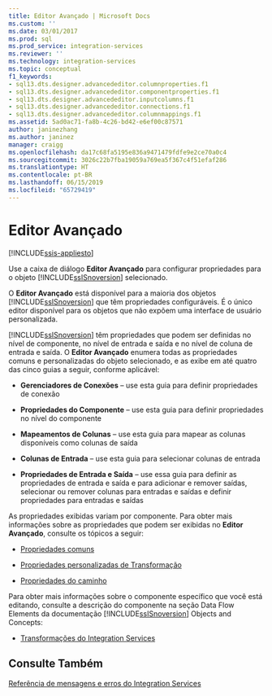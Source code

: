```yaml
---
title: Editor Avançado | Microsoft Docs
ms.custom: ''
ms.date: 03/01/2017
ms.prod: sql
ms.prod_service: integration-services
ms.reviewer: ''
ms.technology: integration-services
ms.topic: conceptual
f1_keywords:
- sql13.dts.designer.advancededitor.columnproperties.f1
- sql13.dts.designer.advancededitor.componentproperties.f1
- sql13.dts.designer.advancededitor.inputcolumns.f1
- sql13.dts.designer.advancededitor.connections.f1
- sql13.dts.designer.advancededitor.columnmappings.f1
ms.assetid: 5ad0ac71-fa8b-4c26-bd42-e6ef00c87571
author: janinezhang
ms.author: janinez
manager: craigg
ms.openlocfilehash: da17c68fa5195e836a9471479fdfe9e2ce70a0c4
ms.sourcegitcommit: 3026c22b7fba19059a769ea5f367c4f51efaf286
ms.translationtype: HT
ms.contentlocale: pt-BR
ms.lasthandoff: 06/15/2019
ms.locfileid: "65729419"
---
```

# <a name="advanced-editor"></a>Editor Avançado

[!INCLUDE[ssis-appliesto](../includes/ssis-appliesto-ssvrpluslinux-asdb-asdw-xxx.md)]


  Use a caixa de diálogo **Editor Avançado** para configurar propriedades para o objeto [!INCLUDE[ssISnoversion](../includes/ssisnoversion-md.md)] selecionado.  
  
 O **Editor Avançado** está disponível para a maioria dos objetos [!INCLUDE[ssISnoversion](../includes/ssisnoversion-md.md)] que têm propriedades configuráveis. É o único editor disponível para os objetos que não expõem uma interface de usuário personalizada.  
  
 [!INCLUDE[ssISnoversion](../includes/ssisnoversion-md.md)] têm propriedades que podem ser definidas no nível de componente, no nível de entrada e saída e no nível de coluna de entrada e saída. O **Editor Avançado** enumera todas as propriedades comuns e personalizadas do objeto selecionado, e as exibe em até quatro das cinco guias a seguir, conforme aplicável:  
  
-   **Gerenciadores de Conexões** – use esta guia para definir propriedades de conexão  
  
-   **Propriedades do Componente** – use esta guia para definir propriedades no nível do componente  
  
-   **Mapeamentos de Colunas** – use esta guia para mapear as colunas disponíveis como colunas de saída  
  
-   **Colunas de Entrada** – use esta guia para selecionar colunas de entrada  
  
-   **Propriedades de Entrada e Saída** – use essa guia para definir as propriedades de entrada e saída e para adicionar e remover saídas, selecionar ou remover colunas para entradas e saídas e definir propriedades para entradas e saídas  
  
 As propriedades exibidas variam por componente. Para obter mais informações sobre as propriedades que podem ser exibidas no **Editor Avançado**, consulte os tópicos a seguir:  
  
-   [Propriedades comuns](https://msdn.microsoft.com/library/51973502-5cc6-4125-9fce-e60fa1b7b796)  
  
-   [Propriedades personalizadas de Transformação](../integration-services/data-flow/transformations/transformation-custom-properties.md)  
  
-   [Propriedades do caminho](https://msdn.microsoft.com/library/89b1e347-9579-4f6b-af74-c6519ea08eea)  
  
 Para obter mais informações sobre o componente específico que você está editando, consulte a descrição do componente na seção Data Flow Elements da documentação [!INCLUDE[ssISnoversion](../includes/ssisnoversion-md.md)] Objects and Concepts:  
  
-   [Transformações do Integration Services](../integration-services/data-flow/transformations/integration-services-transformations.md)  
  
## <a name="see-also"></a>Consulte Também  
 [Referência de mensagens e erros do Integration Services](../integration-services/integration-services-error-and-message-reference.md)  
  
  
